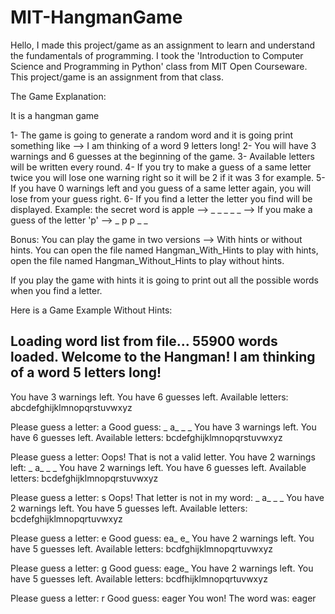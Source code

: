 # MIT-HangmanGame
Hello, I made this project/game as an assignment to learn and understand the fundamentals of programming. 
I took the 'Introduction to Computer Science and Programming in Python' class from MIT Open Courseware. 
This project/game is an assignment from that class.

The Game Explanation:

It is a hangman game

1- The game is going to generate a random word and it is going print something like --> I am thinking of a word 9 letters long!
2- You will have 3 warnings and 6 guesses at the beginning of the game.
3- Available letters will be written every round. 
4- If you try to make a guess of a same letter twice you will lose one warning right so it will be 2 if it was 3 for example.
5- If you have 0 warnings left and you guess of a same letter again, you will lose from your guess right.
6- If you find a letter the letter you find will be displayed. Example: the secret word is apple --> _ _ _ _ _ --> If you make a guess of the letter 'p' --> _ p p _ _

Bonus: You can play the game in two versions --> With hints or without hints. You can open the file named Hangman_With_Hints to play with hints, open the file named Hangman_Without_Hints to play without hints.

If you play the game with hints it is going to print out all the possible words when you find a letter.

Here is a Game Example Without Hints:

Loading word list from file...
   55900 words loaded.
Welcome to the Hangman!
I am thinking of a word 5 letters long!
-----------
You have 3 warnings left.
You have 6 guesses left.
Available letters:  abcdefghijklmnopqrstuvwxyz

Please guess a letter: a
Good guess:  _ a_ _ _ 
You have 3 warnings left.
You have 6 guesses left.
Available letters:  bcdefghijklmnopqrstuvwxyz

Please guess a letter: 
Oops! That is not a valid letter. You have 2 warnings left: _ a_ _ _ 
You have 2 warnings left.
You have 6 guesses left.
Available letters:  bcdefghijklmnopqrstuvwxyz

Please guess a letter: s
Oops! That letter is not in my word:  _ a_ _ _ 
You have 2 warnings left.
You have 5 guesses left.
Available letters:  bcdefghijklmnopqrtuvwxyz

Please guess a letter: e
Good guess:  ea_ e_ 
You have 2 warnings left.
You have 5 guesses left.
Available letters:  bcdfghijklmnopqrtuvwxyz

Please guess a letter: g
Good guess:  eage_ 
You have 2 warnings left.
You have 5 guesses left.
Available letters:  bcdfhijklmnopqrtuvwxyz

Please guess a letter: r
Good guess:  eager
You won! The word was:  eager
